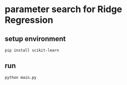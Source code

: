 # parameter search for Ridge Regression

## setup environment

```shell
pip install scikit-learn
```

## run

```shell
python main.py
```
